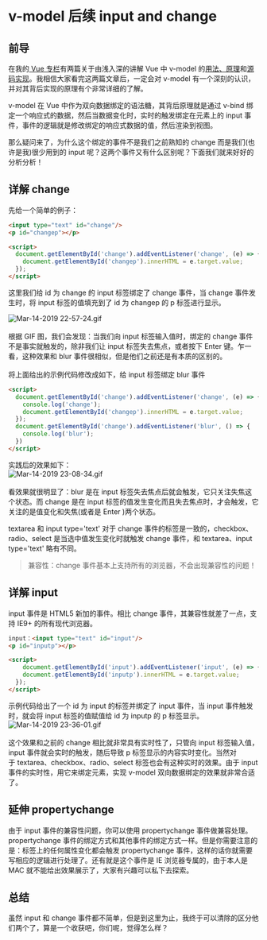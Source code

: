 # v-model 后续 input and change

<a name="f7ac14b2"></a>
## 前导
在我的[ Vue 专栏](https://www.yuque.com/littlelane/vue)有两篇关于由浅入深的讲解 Vue 中 v-model 的[用法、原理](https://www.yuque.com/littlelane/vue/iqevua)和[源码实现](https://www.yuque.com/littlelane/vue/ct3qng)。我相信大家看完这两篇文章后，一定会对 v-model 有一个深刻的认识，并对其背后实现的原理有个非常详细的了解。

v-model 在 Vue 中作为双向数据绑定的语法糖，其背后原理就是通过 v-bind 绑定一个响应式的数据，然后当数据变化时，实时的触发绑定在元素上的 input 事件，事件的逻辑就是修改绑定的响应式数据的值，然后渲染到视图。

那么疑问来了，为什么这个绑定的事件不是我们之前熟知的 change 而是我们(也许是我)很少用到的 input 呢？这两个事件又有什么区别呢？下面我们就来好好的分析分析！

<a name="d7f4734a"></a>
## 详解 change
先给一个简单的例子：

```html
<input type="text" id="change"/>
<p id="changep"></p>

<script>
  document.getElementById('change').addEventListener('change', (e) => {
    document.getElementById('changep').innerHTML = e.target.value;
  });
</script>
```

这里我们给 id 为 change 的 input 标签绑定了 change 事件，当 change 事件发生时，将 input 标签的值填充到了 id 为 changep 的 p 标签进行显示。

![Mar-14-2019 22-57-24.gif](https://cdn.nlark.com/yuque/0/2019/gif/114852/1552575603425-1cc31414-1176-4bbf-9203-ad0847090c9f.gif#align=left&display=inline&height=132&name=Mar-14-2019%2022-57-24.gif&originHeight=132&originWidth=320&size=48714&status=done&width=320)<br />
<br />根据 GIF 图，我们会发现：当我们向 input 标签输入值时，绑定的 change 事件不是事实就触发的，除非我们让 input 标签失去焦点，或者按下 Enter 键。乍一看，这种效果和 blur 事件很相似，但是他们之前还是有本质的区别的。<br />
<br />将上面给出的示例代码修改成如下，给 input 标签绑定 blur 事件<br />

```html
<script>
  document.getElementById('change').addEventListener('change', (e) => {
    console.log('change');
    document.getElementById('changep').innerHTML = e.target.value;
  });
  document.getElementById('change').addEventListener('blur', () => {
    console.log('blur');
  })
</script>
```

实践后的效果如下：<br />![Mar-14-2019 23-08-34.gif](https://cdn.nlark.com/yuque/0/2019/gif/114852/1552576185292-ae805318-3495-46cf-9f50-6e346bbfa360.gif#align=left&display=inline&height=255&name=Mar-14-2019%2023-08-34.gif&originHeight=284&originWidth=536&size=983816&status=done&width=481)<br />
<br />看效果就很明显了：blur 是在 input 标签失去焦点后就会触发，它只关注失焦这个状态。而 change 是在 input 标签的值发生变化而且失去焦点时，才会触发，它关注的是值变化和失焦(或者是 Enter )两个状态。

textarea 和 input type='text' 对于 change 事件的标签是一致的，checkbox、radio、select 是当选中值发生变化时就触发 change 事件，和 textarea、input type='text' 略有不同。

> 兼容性：change 事件基本上支持所有的浏览器，不会出现兼容性的问题！


<a name="658ad2ba"></a>
## 详解 input
input 事件是 HTML5 新加的事件。相比 change 事件，其兼容性就差了一点，支持 IE9+ 的所有现代浏览器。

```html
input：<input type="text" id="input"/>
<p id="inputp"></p>

<script>
	document.getElementById('input').addEventListener('input', (e) => {
    document.getElementById('inputp').innerHTML = e.target.value;
  });
</script>
```

示例代码给出了一个 id 为 input 的标签并绑定了 input 事件，当 input 事件触发时，就会将 input 标签的值赋值给 id 为 inputp 的 p 标签显示。<br />![Mar-14-2019 23-36-01.gif](https://cdn.nlark.com/yuque/0/2019/gif/114852/1552577776045-23aeedaa-7bc4-43ec-9d1c-77587e1a8429.gif#align=left&display=inline&height=146&name=Mar-14-2019%2023-36-01.gif&originHeight=146&originWidth=368&size=50756&status=done&width=368)<br />
<br />这个效果和之前的 change 相比就非常具有实时性了，只管向 input 标签输入值，input 事件就会实时的触发，随后导致 p 标签显示的内容实时变化。当然对于 textarea、checkbox、radio、select 标签也会有这种实时的效果。由于 input 事件的实时性，用它来绑定元素，实现 v-model 双向数据绑定的效果就非常合适了。

<a name="f321ed6f"></a>
## 延伸 propertychange
由于 input 事件的兼容性问题，你可以使用 propertychange 事件做兼容处理。propertychange 事件的绑定方式和其他事件的绑定方式一样。但是你需要注意的是：标签上的任何属性变化都会触发 propertychange 事件，这样的话你就需要写相应的逻辑进行处理了。还有就是这个事件是 IE 浏览器专属的，由于本人是 MAC 就不能给出效果展示了，大家有兴趣可以私下去探索。

<a name="25f9c7fa"></a>
## 总结
虽然 input 和 change 事件都不简单，但是到这里为止，我终于可以清除的区分他们两个了，算是一个收获吧，你们呢，觉得怎么样？

